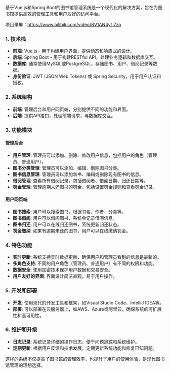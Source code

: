 ﻿基于Vue.js和Spring Boot的图书馆管理系统是一个现代化的解决方案，旨在为图书馆提供高效的管理工具和用户友好的访问平台。

项目录屏：https://www.bilibili.com/video/BV1AN4y1i7zo

### 1. 技术栈

- **前端**: Vue.js - 用于构建用户界面，提供动态和响应式的设计。
- **后端**: Spring Boot - 用于构建RESTful API，处理业务逻辑和数据库交互。
- **数据库**: 通常使用MySQL或PostgreSQL，存储图书、用户、借阅记录等数据。
- **身份验证**: JWT (JSON Web Tokens) 或 Spring Security，用于用户认证和授权。

### 2. 系统架构

- **前端**: 管理后台和用户网页端，分别提供不同的功能和界面。
- **后端**: 提供API接口，处理前端请求，与数据库交互。

### 3. 功能模块

#### 管理后台

- **用户管理**: 管理员可以添加、删除、修改用户信息，包括用户的角色（管理员、普通用户）。
- **图书分类管理**: 管理员可以添加、编辑、删除图书分类。
- **图书信息管理**: 管理员可以添加新书、编辑或删除现有图书的信息。
- **借阅管理**: 查看所有借阅记录，包括借阅者、借阅日期、归还日期等。
- **罚金管理**: 管理逾期未还图书的罚金，包括设置罚金规则和查看罚金记录。

#### 用户网页端

- **图书搜索**: 用户可以搜索图书，根据书名、作者、分类等。
- **图书借阅**: 用户可以借阅图书，系统会记录借阅信息。
- **图书归还**: 用户可以在线归还图书，系统更新归还状态。
- **罚金缴纳**: 如果有逾期未还的图书，用户可以在线缴纳罚金。

### 4. 特色功能

- **实时更新**: 系统支持实时数据更新，确保用户和管理员看到的信息是最新的。
- **多角色支持**: 不同的用户角色（管理员、普通用户）有不同的权限和功能。
- **数据安全**: 使用加密技术保护用户数据和交易安全。
- **用户友好的界面**: 界面设计简洁直观，易于用户操作。

### 5. 开发和部署

- **开发**: 使用现代的开发工具和框架，如Visual Studio Code、IntelliJ IDEA等。
- **部署**: 可以部署在云服务器上，如AWS、Azure或阿里云，确保系统的可扩展性和高可用性。

### 6. 维护和升级

- **日志记录**: 系统记录详细的操作日志，便于问题追踪和系统维护。
- **定期更新**: 根据用户反馈和技术发展，定期更新系统功能和修复已知问题。

这样的系统不仅提高了图书馆的管理效率，也提升了用户的使用体验，是现代图书馆管理的理想选择。